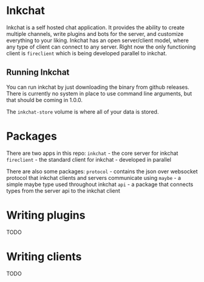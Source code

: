 # Inkchat

Inkchat is a self hosted chat application. It provides the ability to create multiple channels, write plugins and bots for the server, and customize everything to your liking. Inkchat has an open server/client model, where any type of client can connect to any server. Right now the only functioning client is `fireclient` which is being developed parallel to inkchat.

## Running Inkchat

You can run inkchat by just downloading the binary from github releases. There is currently no system in place to use command line arguments, but that should be coming in 1.0.0.

The `inkchat-store` volume is where all of your data is stored.

# Packages

There are two apps in this repo:
`inkchat` - the core server for inkchat
`fireclient` - the standard client for inkchat - developed in parallel

There are also some packages:
`protocol` - contains the json over websocket protocol that inkchat clients and servers communicate using
`maybe` - a simple maybe type used throughout inkchat
`api` - a package that connects types from the server api to the inkchat client

# Writing plugins

TODO

# Writing clients

TODO
